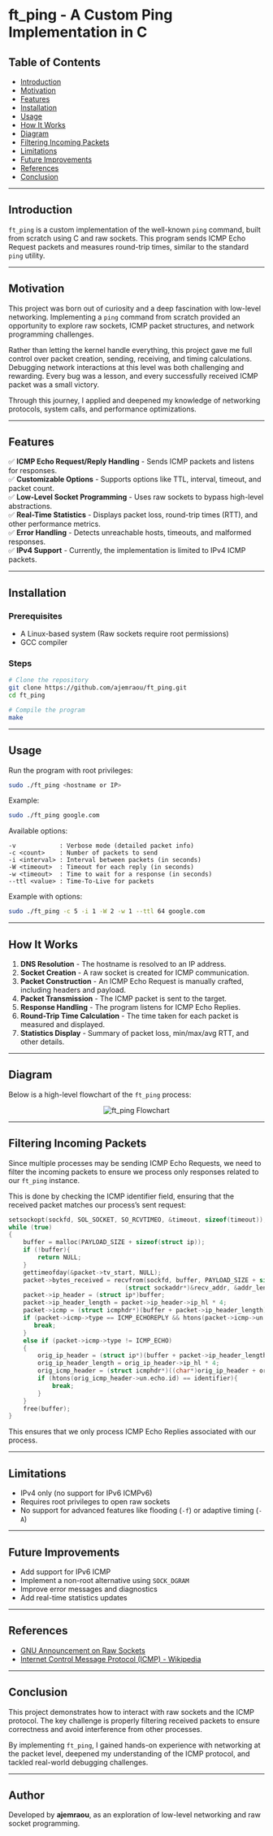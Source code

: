 # ft_ping - A Custom Ping Implementation in C

## Table of Contents
- [Introduction](#introduction)
- [Motivation](#motivation)
- [Features](#features)
- [Installation](#installation)
- [Usage](#usage)
- [How It Works](#how-it-works)
- [Diagram](#diagram)
- [Filtering Incoming Packets](#filtering-incoming-packets)
- [Limitations](#limitations)
- [Future Improvements](#future-improvements)
- [References](#references)
- [Conclusion](#conclusion)

---

## Introduction
`ft_ping` is a custom implementation of the well-known `ping` command, built from scratch using C and raw sockets. This program sends ICMP Echo Request packets and measures round-trip times, similar to the standard `ping` utility.

---

## Motivation
This project was born out of curiosity and a deep fascination with low-level networking. Implementing a `ping` command from scratch provided an opportunity to explore raw sockets, ICMP packet structures, and network programming challenges.

Rather than letting the kernel handle everything, this project gave me full control over packet creation, sending, receiving, and timing calculations. Debugging network interactions at this level was both challenging and rewarding. Every bug was a lesson, and every successfully received ICMP packet was a small victory.

Through this journey, I applied and deepened my knowledge of networking protocols, system calls, and performance optimizations.

---

## Features
✅ **ICMP Echo Request/Reply Handling** - Sends ICMP packets and listens for responses.  
✅ **Customizable Options** - Supports options like TTL, interval, timeout, and packet count.  
✅ **Low-Level Socket Programming** - Uses raw sockets to bypass high-level abstractions.  
✅ **Real-Time Statistics** - Displays packet loss, round-trip times (RTT), and other performance metrics.  
✅ **Error Handling** - Detects unreachable hosts, timeouts, and malformed responses.  
✅ **IPv4 Support** - Currently, the implementation is limited to IPv4 ICMP packets.

---

## Installation
### Prerequisites
- A Linux-based system (Raw sockets require root permissions)
- GCC compiler

### Steps
```sh
# Clone the repository
git clone https://github.com/ajemraou/ft_ping.git
cd ft_ping

# Compile the program
make
```

---

## Usage
Run the program with root privileges:
```sh
sudo ./ft_ping <hostname or IP>
```
Example:
```sh
sudo ./ft_ping google.com
```

Available options:
```
-v            : Verbose mode (detailed packet info)
-c <count>    : Number of packets to send
-i <interval> : Interval between packets (in seconds)
-W <timeout>  : Timeout for each reply (in seconds)
-w <timeout>  : Time to wait for a response (in seconds)
--ttl <value> : Time-To-Live for packets
```
Example with options:
```sh
sudo ./ft_ping -c 5 -i 1 -W 2 -w 1 --ttl 64 google.com
```

---

## How It Works
1. **DNS Resolution** - The hostname is resolved to an IP address.
2. **Socket Creation** - A raw socket is created for ICMP communication.
3. **Packet Construction** - An ICMP Echo Request is manually crafted, including headers and payload.
4. **Packet Transmission** - The ICMP packet is sent to the target.
5. **Response Handling** - The program listens for ICMP Echo Replies.
6. **Round-Trip Time Calculation** - The time taken for each packet is measured and displayed.
7. **Statistics Display** - Summary of packet loss, min/max/avg RTT, and other details.

---

## Diagram
Below is a high-level flowchart of the `ft_ping` process:

<p align="center">
    <img src="./assets/ft_ping_flowchart.png" alt="ft_ping Flowchart">
</p>

---

## Filtering Incoming Packets
Since multiple processes may be sending ICMP Echo Requests, we need to filter the incoming packets to ensure we process only responses related to our `ft_ping` instance.

This is done by checking the ICMP identifier field, ensuring that the received packet matches our process’s sent request:

```c
setsockopt(sockfd, SOL_SOCKET, SO_RCVTIMEO, &timeout, sizeof(timeout));
while (true)
{
    buffer = malloc(PAYLOAD_SIZE + sizeof(struct ip));
    if (!buffer){
        return NULL;
    }
    gettimeofday(&packet->tv_start, NULL);
    packet->bytes_received = recvfrom(sockfd, buffer, PAYLOAD_SIZE + sizeof(struct ip), 0,
                                (struct sockaddr*)&recv_addr, &addr_len);
    packet->ip_header = (struct ip*)buffer;
    packet->ip_header_length = packet->ip_header->ip_hl * 4;
    packet->icmp = (struct icmphdr*)(buffer + packet->ip_header_length);
    if (packet->icmp->type == ICMP_ECHOREPLY && htons(packet->icmp->un.echo.id) == identifier) {
       break;
    }
    else if (packet->icmp->type != ICMP_ECHO)
    {
        orig_ip_header = (struct ip*)(buffer + packet->ip_header_length + sizeof(struct icmphdr));
        orig_ip_header_length = orig_ip_header->ip_hl * 4;
        orig_icmp_header = (struct icmphdr*)((char*)orig_ip_header + orig_ip_header_length);
        if (htons(orig_icmp_header->un.echo.id) == identifier){
            break;
        }
    }
    free(buffer);
}
```

This ensures that we only process ICMP Echo Replies associated with our process.

---

## Limitations
- IPv4 only (no support for IPv6 ICMPv6)
- Requires root privileges to open raw sockets
- No support for advanced features like flooding (`-f`) or adaptive timing (`-A`)

---

## Future Improvements
- Add support for IPv6 ICMP
- Implement a non-root alternative using `SOCK_DGRAM`
- Improve error messages and diagnostics
- Add real-time statistics updates

---

## References
- [GNU Announcement on Raw Sockets](https://lists.gnu.org/archive/html/info-gnu/2021-02/msg00001.html)
- [Internet Control Message Protocol (ICMP) - Wikipedia](https://en.wikipedia.org/wiki/Internet_Control_Message_Protocol)


---

## Conclusion
This project demonstrates how to interact with raw sockets and the ICMP protocol. The key challenge is properly filtering received packets to ensure correctness and avoid interference from other processes.

By implementing `ft_ping`, I gained hands-on experience with networking at the packet level, deepened my understanding of the ICMP protocol, and tackled real-world debugging challenges.

---

## Author
Developed by **ajemraou**, as an exploration of low-level networking and raw socket programming.


